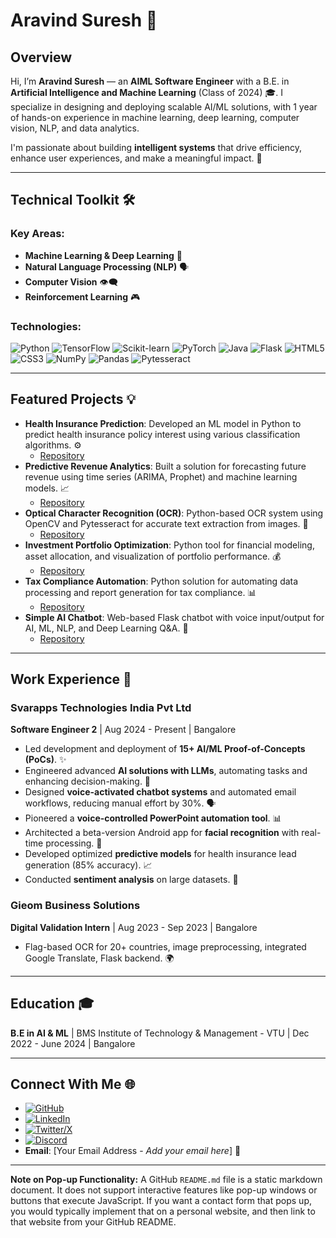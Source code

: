 # Aravind Suresh 👋

## Overview



Hi, I’m **Aravind Suresh** — an **AIML Software Engineer** with a B.E. in **Artificial Intelligence and Machine Learning** (Class of 2024) 🎓. I specialize in designing and deploying scalable AI/ML solutions, with 1 year of hands-on experience in machine learning, deep learning, computer vision, NLP, and data analytics.

I'm passionate about building **intelligent systems** that drive efficiency, enhance user experiences, and make a meaningful impact. 🚀

---

## Technical Toolkit 🛠️

### Key Areas:
* **Machine Learning & Deep Learning** 🧠
* **Natural Language Processing (NLP)** 🗣️
* **Computer Vision** 👁️‍🗨️
* **Reinforcement Learning** 🎮

### Technologies:
![Python](https://img.shields.io/badge/Python-3776AB?style=for-the-badge&logo=python&logoColor=white)
![TensorFlow](https://img.shields.io/badge/TensorFlow-FF6F00?style=for-the-badge&logo=tensorflow&logoColor=white)
![Scikit-learn](https://img.shields.io/badge/scikit--learn-F7931E?style=for-the-badge&logo=scikit-learn&logoColor=white)
![PyTorch](https://img.shields.io/badge/PyTorch-EE4C2C?style=for-the-badge&logo=pytorch&logoColor=white)
![Java](https://img.shields.io/badge/Java-007396?style=for-the-badge&logo=java&logoColor=white)
![Flask](https://img.shields.io/badge/Flask-000000?style=for-the-badge&logo=flask&logoColor=white)
![HTML5](https://img.shields.io/badge/HTML5-E34F26?style=for-the-badge&logo=html5&logoColor=white)
![CSS3](https://img.shields.io/badge/CSS3-1572B6?style=for-the-badge&logo=css3&logoColor=white)
![NumPy](https://img.shields.io/badge/NumPy-013243?style=for-the-badge&logo=numpy&logoColor=white)
![Pandas](https://img.shields.io/badge/Pandas-150458?style=for-the-badge&logo=pandas&logoColor=white)
![Pytesseract](https://img.shields.io/badge/Pytesseract-444444?style=for-the-badge&logo=tesseract&logoColor=white)

---

## Featured Projects 💡

* **Health Insurance Prediction**: Developed an ML model in Python to predict health insurance policy interest using various classification algorithms. ⚙️
    * [Repository](https://github.com/aravindsuresh20/Health_Insurance_Prediction)
* **Predictive Revenue Analytics**: Built a solution for forecasting future revenue using time series (ARIMA, Prophet) and machine learning models. 📈
    * [Repository](https://github.com/aravindsuresh20/Predictive-revenue)
* **Optical Character Recognition (OCR)**: Python-based OCR system using OpenCV and Pytesseract for accurate text extraction from images. 📄
    * [Repository](https://github.com/aravindsuresh20/OCR)
* **Investment Portfolio Optimization**: Python tool for financial modeling, asset allocation, and visualization of portfolio performance. 💰
    * [Repository](https://github.com/aravindsuresh20/Investment-Portfolio-)
* **Tax Compliance Automation**: Python solution for automating data processing and report generation for tax compliance. 📊
    * [Repository](https://github.com/aravindsuresh20/Tax-Compliance-)
* **Simple AI Chatbot**: Web-based Flask chatbot with voice input/output for AI, ML, NLP, and Deep Learning Q&A. 💬
    * [Repository](https://github.com/aravindsuresh20/Simple-AI-Chatbot)

---

## Work Experience 🏢

### Svarapps Technologies India Pvt Ltd
**Software Engineer 2** | Aug 2024 - Present | Bangalore
* Led development and deployment of **15+ AI/ML Proof-of-Concepts (PoCs)**. ✨
* Engineered advanced **AI solutions with LLMs**, automating tasks and enhancing decision-making. 🤖
* Designed **voice-activated chatbot systems** and automated email workflows, reducing manual effort by 30%. 🗣️
* Pioneered a **voice-controlled PowerPoint automation tool**. 📊
* Architected a beta-version Android app for **facial recognition** with real-time processing. 📱
* Developed optimized **predictive models** for health insurance lead generation (85% accuracy). 📈
* Conducted **sentiment analysis** on large datasets. 💬

### Gieom Business Solutions
**Digital Validation Intern** | Aug 2023 - Sep 2023 | Bangalore
* Flag-based OCR for 20+ countries, image preprocessing, integrated Google Translate, Flask backend. 🌍

---

## Education 🎓

**B.E in AI & ML** | BMS Institute of Technology & Management - VTU | Dec 2022 - June 2024 | Bangalore

---

## Connect With Me 🌐

* [![GitHub](https://img.shields.io/badge/GitHub-100000?style=for-the-badge&logo=github&logoColor=white)](https://github.com/aravindsuresh20)
* [![LinkedIn](https://img.shields.io/badge/LinkedIn-0077B5?style=for-the-badge&logo=linkedin&logoColor=white)](https://www.linkedin.com/in/aravind-suresh-730a661b2)
* [![Twitter/X](https://img.shields.io/badge/Twitter/X-000000?style=for-the-badge&logo=x&logoColor=white)](https://x.com/sur90489aravind?s=21)
* [![Discord](https://img.shields.io/badge/Discord-5865F2?style=for-the-badge&logo=discord&logoColor=white)](https://discord.com/users/aravind2)
* **Email**: [Your Email Address - *Add your email here*] 📧

---

**Note on Pop-up Functionality:**
A GitHub `README.md` file is a static markdown document. It does not support interactive features like pop-up windows or buttons that execute JavaScript. If you want a contact form that pops up, you would typically implement that on a personal website, and then link to that website from your GitHub README.
